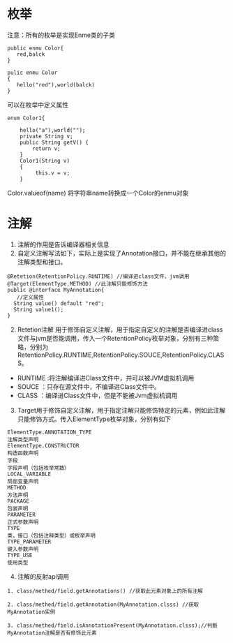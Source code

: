 
# 枚举

注意：所有的枚举是实现Enme类的子类

```
public enmu Color{
   red,balck
}

pulic enmu Color
{
   hello("red"),world(balck)
}
```

可以在枚举中定义属性
```
enum Color1{

    hello("a"),world("");
    private String v;
    public String getV() {
        return v;
    }
    Color1(String v)
    {
         this.v = v;
    }
```
Color.valueof(name) 将字符串name转换成一个Color的enmu对象

# 注解
1. 注解的作用是告诉编译器相关信息
1. 自定义注解写法如下，实际上是实现了Annotation接口，并不能在继承其他的注解类型和接口。
```
@Retetion(RetentionPolicy.RUNTIME) //编译进class文件，jvm调用
@Target(ElementType.METHOD) //此注解只能修饰方法
public @interface MyAnnotation{
   //定义属性
  String value() default "red";
  String value1();
}
```
2. Retetion注解 用于修饰自定义注解，用于指定自定义的注解是否编译进class文件与jvm是否能调用，传入一个RetentionPolicy枚举对象，分别有三种策略，分别为RetentionPolicy.RUNTIME,RetentionPolicy.SOUCE,RetentionPolicy.CLASS。


- RUNTIME :将注解编译进Class文件中，并可以被JVM虚拟机调用
- SOUCE  ：只存在源文件中，不编译进Class文件中。
- CLASS ：编译进Class文件中，但是不能被Jvm虚拟机调用


3. Target用于修饰自定义注解，用于指定注解只能修饰特定的元素，例如此注解只能修饰方式。传入ElementType枚举对象，分别有如下
```
ElementType.ANNOTATION_TYPE
注解类型声明  
ElementType.CONSTRUCTOR
构造函数声明  
字段
字段声明（包括枚举常数）  
LOCAL_VARIABLE
局部变量声明  
METHOD
方法声明  
PACKAGE
包装声明  
PARAMETER
正式参数声明  
TYPE
类，接口（包括注释类型）或枚举声明  
TYPE_PARAMETER
键入参数声明  
TYPE_USE
使用类型  
```

4. 注解的反射api调用

```
1. class/methed/field.getAnnotations() //获取此元素对象上的所有注解

2. class/methed/field.getAnnotation(MyAnnotation.clsss) //获取MyAnnotation实例

3. class/methed/field.isAnnotationPresent(MyAnnotation.clsss);//判断MyAnnotation注解是否有修饰此元素
```
